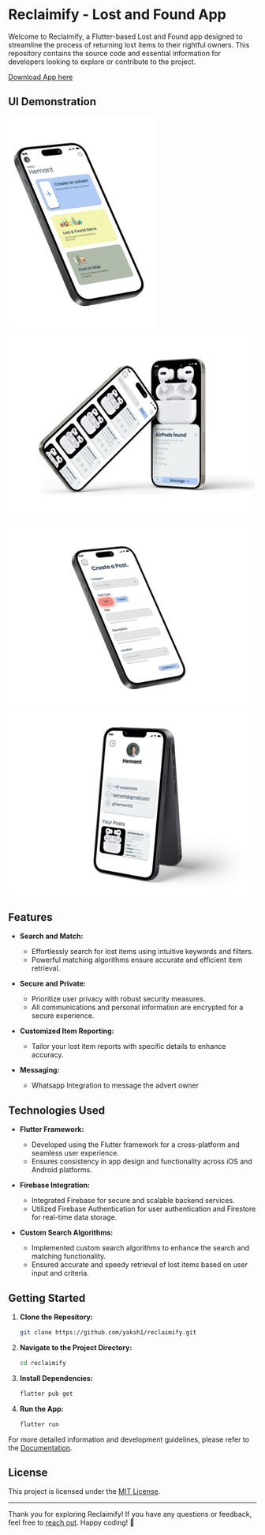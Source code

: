 # Reclaimify - Lost and Found App

Welcome to Reclaimify, a Flutter-based Lost and Found app designed to streamline the process of returning lost items to their rightful owners. This repository contains the source code and essential information for developers looking to explore or contribute to the project.

[Download App here](https://drive.google.com/drive/folders/16SK5NhYPBm7Tv1K5_yofevvj2pe8aBfg?usp=drive_link)

## UI Demonstration

<img src="./assets/AppImages/home.png" width="300"> <img src="./assets/AppImages/ads.png" width="500">

<img src="./assets/AppImages/post.png" width="500"> <img src="./assets/AppImages/profile.png" width="500">

## Features

- **Search and Match:**
  - Effortlessly search for lost items using intuitive keywords and filters.
  - Powerful matching algorithms ensure accurate and efficient item retrieval.

- **Secure and Private:**
  - Prioritize user privacy with robust security measures.
  - All communications and personal information are encrypted for a secure experience.

- **Customized Item Reporting:**
  - Tailor your lost item reports with specific details to enhance accuracy.

- **Messaging:**
  - Whatsapp Integration to message the advert owner

## Technologies Used

- **Flutter Framework:**
  - Developed using the Flutter framework for a cross-platform and seamless user experience.
  - Ensures consistency in app design and functionality across iOS and Android platforms.

- **Firebase Integration:**
  - Integrated Firebase for secure and scalable backend services.
  - Utilized Firebase Authentication for user authentication and Firestore for real-time data storage.

- **Custom Search Algorithms:**
  - Implemented custom search algorithms to enhance the search and matching functionality.
  - Ensured accurate and speedy retrieval of lost items based on user input and criteria.

## Getting Started

1. **Clone the Repository:**
   ```bash
   git clone https://github.com/yaksh1/reclaimify.git
   ```

2. **Navigate to the Project Directory:**
   ```bash
   cd reclaimify
   ```

3. **Install Dependencies:**
   ```bash
   flutter pub get
   ```

4. **Run the App:**
   ```bash
   flutter run
   ```

For more detailed information and development guidelines, please refer to the [Documentation](./docs).

## License

This project is licensed under the [MIT License](./LICENSE).

---

Thank you for exploring Reclaimify! If you have any questions or feedback, feel free to [reach out](mailto:yakshgandhi1@email.com). Happy coding! 🚀
